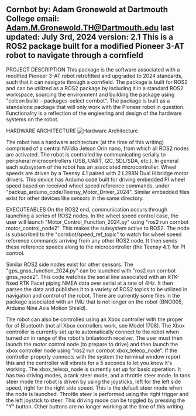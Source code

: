 Cornbot
by: Adam Gronewold at Dartmouth College
email: Adam.M.Gronewold.TH@Dartmouth.edu
last updated: July 3rd, 2024
version: 2.1
This is a ROS2 package built for a modified Pioneer 3-AT robot to navigate through a cornfield
----------------------------
PROJECT DESCRIPTION
This package is the software associated with a modified Pioneer 3-AT robot retrofitted and upgraded to 2024 standards, such that it can navigate through a cornfield. The package is built for ROS2 and can be utilized as a ROS2 package by including it in a standard ROS2 workspace, sourcing the environment and building the package using "colcon build --packages-select cornbot". The package is built as a standalone package that will only work with the Pioneer robot in question. Functionality is a reflection of the engieering and design of the hardware systems on the robot.

HARDWARE ARCHITECTURE
![Hardware Architecture](https://github.com/AdamGronewold/cornbot/assets/83837448/ce40096b-f07d-4a90-a36f-48c07659a3fa)

The robot has a hardware architecture (at the time of this writing) comprised of a central NVidia Jetson Orin nano, from which all ROS2 nodes are activated. The robot is controlled by communicating serially to peripheral microcontrollers (USB, UART, I2C, SDL/SDA, etc.). In general each subsystem of the robot has an associated microcontroller. Wheel speeds are driven by a Teensy 4.1 paired with 2 L298N Dual H bridge motor drivers. This device has Arduino code built for driving embedded PI wheel speed based on received wheel speed reference commands, under "backup_arduino_code/Teensy_Motor_Driver_2024". Similar embedded files exist for other devices like sensors in the same directory. 

EXECUTEABLES
On the ROS2 end, communication occurs through launching a series of ROS2 nodes. In the wheel speed control case, the user will launch "Motor_Control_Function_2024.py" using "ros2 run cornbot motor_control_node2". This makes the subsystem active to ROS2. The node is subscribed to the "cornbot/speed_ref_topic" to watch for wheel speed reference commands arriving from any other ROS2 node. It then sends these reference speeds along to the microcontroller (the Teensy 4.1) for PI control. 

Similar ROS2 side nodes exist for other sensors. The "gps_gnss_function_2024.py" can be launched with "ros2 run cornbot gnss_node2". This code watches the serial line associated with an RTK-fixed RTK Facet piping NMEA data over serial at a rate of 4Hz. It then parses the data and publishes it to a variety of ROS2 topics to be utilized in navigation and control of the robot. There are currently some files in the package associated with an IMU that is not longer on the robot (BNO005, Arduino Nine Axis Motion Shield).

The robot can also be controlled using an Xbox controller with the proper for of Bluetooth (not all Xbox controllers work, see Model 1708). The Xbox controller is currently set up to automatically connect to the robot when turned on in range of the robot's bnluetooth receiver. The user must then launch the motor control node (to prepare to drive) and then launch the xbox controller node using "ros2 run cornbot xbox_teleop_node". If the controller properly connects with the system the terminal window report this and the controller will vibrate for a 5 seconds to let you know it's working. The xbox_teleop_node is currently set up for basic operation. It has two driving modes, a tank steer mode, and a throttle steer mode. In tank steer mode the robot is driven by using the joysticks, left for the left side speed, right for the right side speed. This is the default steer mode when the node is launched. Throttle steer is performed using the right trigger and the left joystick to steer. This driving mode can be toggled by pressing the "Y" button. Other buttons are no longer working at the time of this writing.

